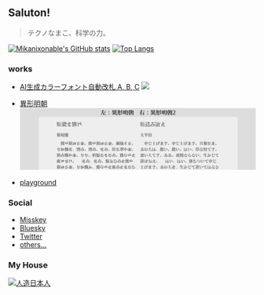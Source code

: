 ## Saluton!
> テクノなまこ、科学の力。
> 
[![Mikanixonable's GitHub stats](https://github-readme-stats.vercel.app/api?username=Mikanixonable&layout=compact&theme=vue-dark)](https://github.com/Mikanixonable/github-readme-stats)
[![Top Langs](https://github-readme-stats.vercel.app/api/top-langs/?username=Mikanixonable&theme=vue-dark&layout=compact
)](https://github.com/anuraghazra/github-readme-stats)


### works
- [AI生成カラーフォント自動改札 A, B, C](https://github.com/Mikanixonable/IgyouMincho/tree/main/ttf/color)
![](1.gif)

- [異形明朝](https://github.com/Mikanixonable/IgyouMincho/tree/main/ttf/IgyouMincho)
![](2.png)
- [playground](https://mikanixonable.github.io/18)

### Social
- [Misskey](https://misskey.io/@Mikanixonable)
- [Bluesky](https://bsky.app/profile/mikanixonable.bsky.social)
- [Twitter](https://twitter.com/Mikanixonable)
- [others...](https://bento.me/miku)

### My House
[![人造日本人](https://mikanixonable.github.io/banner.png)](https://mikanixonable.github.io/)

<!--
**Mikanixonable/Mikanixonable** is a ✨ _special_ ✨ repository because its `README.md` (this file) appears on your GitHub profile.

Here are some ideas to get you started:

- 🔭 I’m currently working on ...
- 🌱 I’m currently learning ...
- 👯 I’m looking to collaborate on ...
- 🤔 I’m looking for help with ...
- 💬 Ask me about ...
- 📫 How to reach me: ...
- 😄 Pronouns: ...
- ⚡ Fun fact: ...
-->
